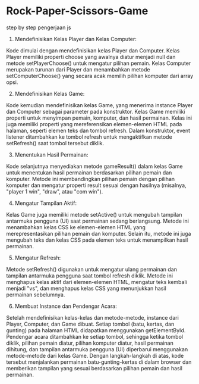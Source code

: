 # Rock-Paper-Scissors-Game

step by step pengerjaan js

1. Mendefinisikan Kelas Player dan Kelas Computer:

Kode dimulai dengan mendefinisikan kelas Player dan Computer.
Kelas Player memiliki properti choose yang awalnya diatur menjadi null dan metode setPlayerChoose() untuk mengatur pilihan pemain.
Kelas Computer merupakan turunan dari Player dan menambahkan metode setComputerChoose() yang secara acak memilih pilihan komputer dari array opsi.

2. Mendefinisikan Kelas Game:

Kode kemudian mendefinisikan kelas Game, yang menerima instance Player dan Computer sebagai parameter pada konstruktor.
Kelas Game memiliki properti untuk menyimpan pemain, komputer, dan hasil permainan.
Kelas ini juga memiliki properti yang mereferensikan elemen-elemen HTML pada halaman, seperti elemen teks dan tombol refresh.
Dalam konstruktor, event listener ditambahkan ke tombol refresh untuk mengaktifkan metode setRefresh() saat tombol tersebut diklik.

3. Menentukan Hasil Permainan:

Kode selanjutnya menyediakan metode gameResult() dalam kelas Game untuk menentukan hasil permainan berdasarkan pilihan pemain dan komputer.
Metode ini membandingkan pilihan pemain dengan pilihan komputer dan mengatur properti result sesuai dengan hasilnya (misalnya, "player 1 win", "draw", atau "com win").

4. Mengatur Tampilan Aktif:

Kelas Game juga memiliki metode setActive() untuk mengubah tampilan antarmuka pengguna (UI) saat permainan sedang berlangsung.
Metode ini menambahkan kelas CSS ke elemen-elemen HTML yang merepresentasikan pilihan pemain dan komputer.
Selain itu, metode ini juga mengubah teks dan kelas CSS pada elemen teks untuk menampilkan hasil permainan.

5. Mengatur Refresh:

Metode setRefresh() digunakan untuk mengatur ulang permainan dan tampilan antarmuka pengguna saat tombol refresh diklik.
Metode ini menghapus kelas aktif dari elemen-elemen HTML, mengatur teks kembali menjadi "vs", dan menghapus kelas CSS yang menunjukkan hasil permainan sebelumnya.

6. Membuat Instance dan Pendengar Acara:

Setelah mendefinisikan kelas-kelas dan metode-metode, instance dari Player, Computer, dan Game dibuat.
Setiap tombol (batu, kertas, dan gunting) pada halaman HTML didapatkan menggunakan getElementById.
Pendengar acara ditambahkan ke setiap tombol, sehingga ketika tombol diklik, pilihan pemain diatur, pilihan komputer diatur, hasil permainan dihitung, dan tampilan antarmuka pengguna (UI) diperbarui menggunakan metode-metode dari kelas Game.
Dengan langkah-langkah di atas, kode tersebut menjalankan permainan batu-gunting-kertas di dalam browser dan memberikan tampilan yang sesuai berdasarkan pilihan pemain dan hasil permainan.
